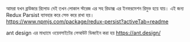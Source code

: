 <!-- Redux Parsist -->

আমরা যখন ব্রাউজার রিলোড দেই তখন লোকাল স্টরেজ এর সহ রিডাক্স এর ইনফরমেশন রিমুভ হয়ে যায়। এই জন্য Redux Parsist ব্যাবহার করে সেভ করে রাখা হয়।
https://www.npmjs.com/package/redux-persist?activeTab=readme

<!-- ant design -->

ant design এর মাধ্যামে ওয়েবসাইটের লেআউট ডিজাইন করা হয়
https://ant.design/

<!-- MOdule 28 University Management Frontend Part 3 Projonto -->
